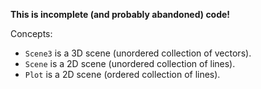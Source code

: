 **This is incomplete (and probably abandoned) code!**

Concepts:

- `Scene3` is a 3D scene (unordered collection of vectors).
- `Scene` is a 2D scene (unordered collection of lines).
- `Plot` is a 2D scene (ordered collection of lines).
